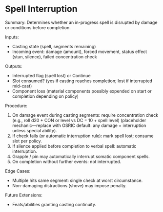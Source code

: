 # Spell Interruption

Summary: Determines whether an in-progress spell is disrupted by damage or conditions before completion.

Inputs:
- Casting state (spell, segments remaining)
- Incoming event: damage (amount), forced movement, status effect (stun, silence), failed concentration check

Outputs:
- Interrupted flag (spell lost) or Continue
- Slot consumed? (yes if casting reaches completion; lost if interrupted mid-cast)
- Component loss (material components possibly expended on start or completion depending on policy)

Procedure:
1. On damage event during casting segments: require concentration check (e.g., roll d20 + CON or level vs DC = 10 + spell level) (placeholder mechanic—replace with OSRIC default: any damage = interruption unless special ability).
2. If check fails (or automatic interruption rule): mark spell lost; consume slot per policy.
3. If silence applied before completion to verbal spell: automatic interruption.
4. Grapple / pin may automatically interrupt somatic component spells.
5. On completion without further events: not interrupted.

Edge Cases:
- Multiple hits same segment: single check at worst circumstance.
- Non-damaging distractions (shove) may impose penalty.

Future Extensions:
- Feats/abilities granting casting continuity.
